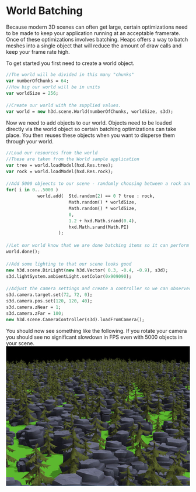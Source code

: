 # World Batching

Because modern 3D scenes can often get large, certain optimizations need to be made to keep your application running at an acceptable framerate. Once of these optimizations involves batching. Heaps offers a way to batch meshes into a single object that will reduce the amount of draw calls and keep your frame rate high.

To get started you first need to create a world object.
```haxe
//The world will be divided in this many "chunks"
var numberOfChunks = 64;
//How big our world will be in units
var worldSize = 256;

//Create our world with the supplied values.
var world = new h3d.scene.World(numberOfChunks, worldSize, s3d);
```

Now we need to add objects to our world. Objects need to be loaded directly via the world object so certain batching optimizations can take place. You then reuses these objects when you want to disperse them through your world.

```haxe
//Loud our resources from the world
//These are taken from the World sample application
var tree = world.loadModel(hxd.Res.tree);
var rock = world.loadModel(hxd.Res.rock);

//Add 5000 objeects to our scene - randomly choosing between a rock and a tree
for( i in 0...5000 )
			world.add(  Std.random(2) == 0 ? tree : rock,
                        Math.random() * worldSize,
                        Math.random() * worldSize,
                        0,
                        1.2 + hxd.Math.srand(0.4),
                        hxd.Math.srand(Math.PI)
                    );

//Let our world know that we are done batching items so it can perform some optimizations
world.done();

//Add some lighting to that our scene looks good
new h3d.scene.DirLight(new h3d.Vector( 0.3, -0.4, -0.9), s3d);
s3d.lightSystem.ambientLight.setColor(0x909090);

//Adjust the camera settings and create a controller so we can observer our scene
s3d.camera.target.set(72, 72, 0);
s3d.camera.pos.set(120, 120, 40);
s3d.camera.zNear = 1;
s3d.camera.zFar = 100;
new h3d.scene.CameraController(s3d).loadFromCamera();
```

You should now see something like the following. If you rotate your camera you should see no significant slowdown in FPS even with 5000 objects in your scene.
![Batched world running at high FPS](img/h3d/world_batching.jpg)
